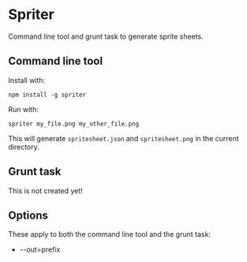 Spriter
=======

Command line tool and grunt task to generate sprite sheets.

Command line tool
-----------------

Install with:

```
npm install -g spriter
```

Run with:

```
spriter my_file.png my_other_file.png
```

This will generate `spritesheet.json` and `spritesheet.png` in the current directory.

Grunt task
----------

This is not created yet!

Options
-------

These apply to both the command line tool and the grunt task:

* --out=prefix
